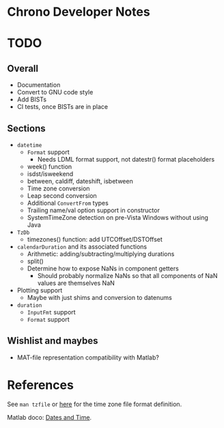 Chrono Developer Notes
======================

# TODO

## Overall

* Documentation
* Convert to GNU code style
* Add BISTs
* CI tests, once BISTs are in place

## Sections

* `datetime`
  * `Format` support
    * Needs LDML format support, not datestr() format placeholders
  * week() function
  * isdst/isweekend
  * between, caldiff, dateshift, isbetween
  * Time zone conversion
  * Leap second conversion
  * Additional `ConvertFrom` types
  * Trailing name/val option support in constructor
  * SystemTimeZone detection on pre-Vista Windows without using Java
* `TzDb`
  * timezones() function: add UTCOffset/DSTOffset
* `calendarDuration` and its associated functions
  * Arithmetic: adding/subtracting/multiplying durations
  * split()
  * Determine how to expose NaNs in component getters
    * Should probably normalize NaNs so that all components of NaN values are themselves NaN
* Plotting support
  * Maybe with just shims and conversion to datenums
* `duration`
  * `InputFmt` support
  * `Format` support

## Wishlist and maybes

* MAT-file representation compatibility with Matlab?

# References

See `man tzfile` or [here](http://man7.org/linux/man-pages/man5/tzfile.5.html) for the time zone file format definition.

Matlab doco: [Dates and Time](https://www.mathworks.com/help/matlab/date-and-time-operations.html).